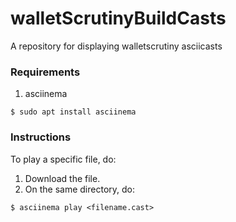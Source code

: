# walletScrutinyBuildCasts
A repository for displaying walletscrutiny asciicasts

### Requirements

1. asciinema

`$ sudo apt install asciinema`

### Instructions

To play a specific file, do:

1. Download the file.
2. On the same directory, do:

`$ asciinema play <filename.cast>`
